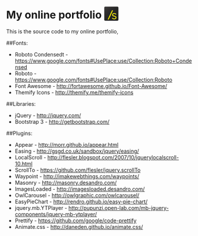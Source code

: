 # My online portfolio <img height="40px" style="vertical-align:text-bottom" src="/assets/img/favicons/android-icon-48x48.png"/>

This is the source code to my online portfolio, 



##Fonts:

* Roboto Condensedt - https://www.google.com/fonts#UsePlace:use/Collection:Roboto+Condensed  
* Roboto - https://www.google.com/fonts#UsePlace:use/Collection:Roboto  
* Font Awesome - http://fortawesome.github.io/Font-Awesome/  
* Themify Icons - http://themify.me/themify-icons  

##Libraries:

* jQuery - http://jquery.com/  
* Bootstrap 3 - http://getbootstrap.com/  

##Plugins:

* Appear - http://morr.github.io/appear.html  
* Easing - http://gsgd.co.uk/sandbox/jquery/easing/  
* LocalScroll - http://flesler.blogspot.com/2007/10/jquerylocalscroll-10.html  
* ScrollTo - https://github.com/flesler/jquery.scrollTo  
* Waypoint - http://imakewebthings.com/waypoints/  
* Masonry - http://masonry.desandro.com/  
* ImagesLoaded - http://imagesloaded.desandro.com/  
* OwlCarousel - http://owlgraphic.com/owlcarousel/  
* EasyPieChart - http://rendro.github.io/easy-pie-chart/  
* jquery.mb.YTPlayer - http://pupunzi.open-lab.com/mb-jquery-components/jquery-mb-ytplayer/  
* Prettify - https://github.com/google/code-prettify  
* Animate.css - http://daneden.github.io/animate.css/  
